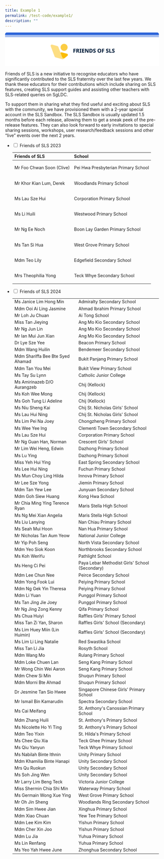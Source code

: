 ```yaml
---
title: Example 1
permalink: /test-code/example1/
description: ""
---
```

<img src="/images/2Teacher/friendsofsls.png">
<p>Friends of SLS is a new initiative to recognise educators who have significantly contributed to the SLS fraternity over the last few years. We thank these educators for their contributions which include sharing on SLS features, creating SLS support guides and assisting other teachers with SLS-related queries on SgLDC. </p>                            
<p> To support them in sharing what they find useful and exciting about SLS with the community, we have provisioned them with a 2-year special account in the SLS Sandbox. The SLS Sandbox is usually updated 1.5 months before each release, allowing them to get a sneak peek of the pre-release features. They can also look forward to early invitations to special sharing sessions, workshops, user research/feedback sessions and other “live” events over the next 2 years.</p>

<ul class="jekyllcodex_accordion">
<li><input id="accordion1" type="checkbox"> <label for="accordion1">Friends of SLS 2023</label>
<div>
<table border="0" cellspacing="0" cellpadding="0">
<tbody>
 <tr>
      <th>Friends of SLS</th>
      <th>School</th>
    </tr>  
  </tbody><tbody>
    <tr>
      <td>
        <p>Mr Foo Chwan Soon (Clive)</p>
      </td>
      <td>
        <p>Pei Hwa Presbyterian Primary School</p> 
      </td>
    </tr>
    <tr>
      <td>
        <p>Mr Khor Kian Lum, Derek</p>
      </td>
      <td>
        <p>Woodlands Primary School</p> 
      </td>
    </tr>
    <tr>
      <td>
        <p>Ms Lau Sze Hui</p>
      </td>
      <td>
        <p>Corporation Primary School</p> 
      </td>
    </tr>
    <tr>
      <td>
        <p>Ms Li Huili</p>
      </td>
      <td>
        <p>Westwood Primary School</p> 
      </td>
    </tr>
		    <tr>
      <td>
        <p>Mr Ng Ee Noch</p>
      </td>
      <td>
        <p>Boon Lay Garden Primary School</p> 
      </td>
    </tr>
    <tr>
      <td>
        <p>Ms Tan Si Hua</p>
      </td>
      <td>
        <p>West Grove Primary School</p> 
      </td>
    </tr>
    <tr>
      <td>
        <p>Mdm Teo Lily</p>
      </td>
      <td>
        <p>Edgefield Secondary School</p> 
      </td>
    </tr>
    <tr>
      <td>
        <p>Mrs Theophilia Yong</p>
      </td>
      <td>
        <p>Teck Whye Secondary School</p> 
      </td>
    </tr>
</tbody>
</table>
</div>
</li>
<li><input id="accordion2" type="checkbox"> <label for="accordion2">Friends of SLS 2024</label>
<div>
<table border="0" cellspacing="0" cellpadding="0">
<tbody>
  <tr>
        <td>Ms Janice Lim Hong Min</td>
        <td>Admiralty Secondary School</td>
    </tr>
    <tr>
        <td>Mdm Ooi Ai Ling Jasmine</td>
        <td>Ahmad Ibrahim Primary School</td>
    </tr>
    <tr>
        <td>Mr Loh Ju Chuan</td>
        <td>Ai Tong School</td>
    </tr>
    <tr>
        <td>Miss Tan Jieying</td>
        <td>Ang Mo Kio Secondary School</td>
    </tr>
    <tr>
        <td>Mr Ng Jun Lin</td>
        <td>Ang Mo Kio Secondary School</td>
    </tr>
    <tr>
        <td>Mr Ian Mui Jun Xian</td>
        <td>Ang Mo Kio Secondary School</td>
    </tr>
    <tr>
        <td>Dr Lye Sze Yee</td>
        <td>Beacon Primary School</td>
    </tr>
    <tr>
        <td>Mdm Wang Huilin</td>
        <td>Bendemeer Secondary School</td>
    </tr>
    <tr>
        <td>Mdm Shariffa Bee Bte Syed Ahamad</td>
        <td>Bukit Panjang Primary School</td>
    </tr>
    <tr>
        <td>Mdm Tan You Mei</td>
        <td>Bukit View Primary School</td>
    </tr>
    <tr>
        <td>Ms Tay Su Lynn</td>
        <td>Catholic Junior College</td>
    </tr>
    <tr>
        <td>Ms Amirinazeb D/O Aurangzeb</td>
        <td>Chij (Kellock)</td>
    </tr>
    <tr>
        <td>Ms Koh Wee Mong</td>
        <td>Chij (Kellock)</td>
    </tr>
    <tr>
        <td>Ms Goh Tung Li Adeline</td>
        <td>Chij (Kellock)</td>
    </tr>
    <tr>
        <td>Ms Niu Sheng Kai</td>
        <td>Chij St. Nicholas Girls' School</td>
    </tr>
    <tr>
        <td>Ms Lau Hui Ning</td>
        <td>Chij St. Nicholas Girls' School</td>
    </tr>
    <tr>
        <td>Ms Lim Pei Na Joey</td>
        <td>Chongzheng Primary School</td>
    </tr>
    <tr>
        <td>Ms Wee Yee Ing</td>
        <td>Clementi Town Secondary School</td>
    </tr>
    <tr>
        <td>Ms Lau Sze Hui</td>
        <td>Corporation Primary School</td>
    </tr>
    <tr>
        <td>Mr Ng Guan Han, Norman</td>
        <td>Crescent Girls' School</td>
    </tr>
    <tr>
        <td>Mr Lim Wei Heng, Edwin</td>
        <td>Dazhong Primary School</td>
    </tr>
    <tr>
        <td>Ms Lu Ying</td>
        <td>Dazhong Primary School</td>
    </tr>
    <tr>
        <td>Miss Yeh Hui Ying</td>
        <td>East Spring Secondary School</td>
    </tr>
    <tr>
        <td>Ms Lee Hui Ning</td>
        <td>Fuchun Primary School</td>
    </tr>
    <tr>
        <td>Ms Mun Choy Ling Hilda</td>
        <td>Innova Primary School</td>
    </tr>
    <tr>
        <td>Mr Lee Sze Yong</td>
        <td>Jiemin Primary School</td>
    </tr>
    <tr>
        <td>Mdm Tan Yew Lee</td>
        <td>Junyuan Secondary School</td>
    </tr>
    <tr>
        <td>Mdm Goh Siew Huang</td>
        <td>Kong Hwa School</td>
    </tr>
    <tr>
        <td>Mr Chia Ming Ying Terence Ryan</td>
        <td>Maris Stella High School</td>
    </tr>
    <tr>
        <td>Ms Ng Mei Xian Angelia</td>
        <td>Maris Stella High School</td>
    </tr>
    <tr>
        <td>Ms Liu Lanying</td>
        <td>Nan Chiau Primary School</td>
    </tr>
    <tr>
        <td>Ms Seah Mui Hoon</td>
        <td>Nan Hua Primary School</td>
    </tr>
    <tr>
        <td>Mr Nicholas Tan Aum Yeow</td>
        <td>National Junior College</td>
    </tr>
    <tr>
        <td>Mr Yip Poh Seng</td>
        <td>North Vista Secondary School</td>
    </tr>
    <tr>
        <td>Mdm Yeo Siok Koon</td>
        <td>Northbrooks Secondary School</td>
    </tr>
    <tr>
        <td>Ms Koh WenYu</td>
        <td>Pathlight School</td>
    </tr>
    <tr>
        <td>Ms Heng Ci Pei</td>
        <td>Paya Lebar Methodist Girls' School (Secondary)</td>
    </tr>
    <tr>
        <td>Mdm Lee Chun Nee</td>
        <td>Peirce Secondary School</td>
    </tr>
    <tr>
        <td>Mdm Yong Fook Lui</td>
        <td>Peiying Primary School</td>
    </tr>
    <tr>
        <td>Mdm Ng Gek Yin Theresa</td>
        <td>Peiying Primary School</td>
    </tr>
    <tr>
        <td>Mdm Li Yuan</td>
        <td>Punggol Primary School</td>
    </tr>
    <tr>
        <td>Ms Tan Jing Jie Joey</td>
        <td>Punggol Primary School</td>
    </tr>
    <tr>
        <td>Mr Ng Jing Zong Kenny</td>
        <td>Qifa Primary School</td>
    </tr>
    <tr>
        <td>Ms Chua Huiyi</td>
        <td>Raffles Girls' Primary School</td>
    </tr>
    <tr>
        <td>Miss Tan Zi Yan, Sharon</td>
        <td>Raffles Girls' School (Secondary)</td>
    </tr>
    <tr>
        <td>Ms Lim Huey Miin (Lin Huimin)</td>
        <td>Raffles Girls' School (Secondary)</td>
    </tr>
    <tr>
        <td>Ms Lim Li Ling Natalie</td>
        <td>Red Swastika School</td>
    </tr>
    <tr>
        <td>Miss Tan Li Jia</td>
        <td>Rosyth School</td>
    </tr>
    <tr>
        <td>Mdm Wang Mo</td>
        <td>Rulang Primary School</td>
    </tr>
    <tr>
        <td>Mdm Loke Chuen Lan</td>
        <td>Seng Kang Primary School</td>
    </tr>
    <tr>
        <td>Mr Wong Chin Wei Aaron</td>
        <td>Seng Kang Primary School</td>
    </tr>
    <tr>
        <td>Mdm Chew Si Min</td>
        <td>Shuqun Primary School</td>
    </tr>
    <tr>
        <td>Mdm Morni Bte Ahmad</td>
        <td>Shuqun Primary School</td>
    </tr>
    <tr>
        <td>Dr Jesmine Tan Sio Hwee</td>
        <td>Singapore Chinese Girls' Primary School</td>
    </tr>
    <tr>
        <td>Mr Ismail Bin Kamarudin</td>
        <td>Spectra Secondary School</td>
    </tr>
    <tr>
        <td>Ms Cai Meifang</td>
        <td>St. Anthony's Canossian Primary School</td>
    </tr>
    <tr>
        <td>Mdm Zhang Huili</td>
        <td>St. Anthony's Primary School</td>
    </tr>
    <tr>
        <td>Ms Nicolette Ho Yi Ting</td>
        <td>St. Anthony's Primary School</td>
    </tr>
    <tr>
        <td>Mdm Teo Yixin</td>
        <td>St. Hilda's Primary School</td>
    </tr>
    <tr>
        <td>Ms Chee Qiu Xia</td>
        <td>Teck Ghee Primary School</td>
    </tr>
    <tr>
        <td>Ms Qiu Yanyun</td>
        <td>Teck Whye Primary School</td>
    </tr>
    <tr>
        <td>Ms Nabilah Binte Ithnin</td>
        <td>Unity Primary School</td>
    </tr>
    <tr>
        <td>Mdm Khamilia Binte Hanapi</td>
        <td>Unity Secondary School</td>
    </tr>
    <tr>
        <td>Mrs Qu Ruokun</td>
        <td>Unity Secondary School</td>
    </tr>
    <tr>
        <td>Ms Soh Jing Wen</td>
        <td>Unity Secondary School</td>
    </tr>
    <tr>
        <td>Mr Larry Lim Beng Teck</td>
        <td>Victoria Junior College</td>
    </tr>
    <tr>
        <td>Miss Shermin Chia Shi Min</td>
        <td>Waterway Primary School</td>
    </tr>
    <tr>
        <td>Ms Germain Wong Xue Ying</td>
        <td>West Grove Primary School</td>
    </tr>
    <tr>
        <td>Mr Oh Jin Sheng</td>
        <td>Woodlands Ring Secondary School</td>
    </tr>
    <tr>
        <td>Mdm Sim Hwee Jian</td>
        <td>Xinghua Primary School</td>
    </tr>
    <tr>
        <td>Mdm Xiao Chuan</td>
        <td>Yew Tee Primary School</td>
    </tr>
    <tr>
        <td>Mdm Lee Kim Kim</td>
        <td>Yishun Primary School</td>
    </tr>
    <tr>
        <td>Mdm Cher Xin Joo</td>
        <td>Yishun Primary School</td>
    </tr>
    <tr>
        <td>Mdm Lu Jia</td>
        <td>Yuhua Primary School</td>
    </tr>
    <tr>
        <td>Ms Lin Renfang</td>
        <td>Yuhua Primary School</td>
    </tr>
    <tr>
        <td>Ms Yeo Yah Hwee June</td>
        <td>Zhonghua Secondary School</td>
    </tr>
</tbody></table></div></li></ul>